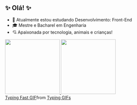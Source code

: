 ## ✨ Olá! ✨


- 🌱 Atualmente estou estudando Desenvolvimento: Front-End
- 🎓 Mestre e Bacharel em Engenharia
- 💘 Apaixonada por tecnologia, animais e crianças!

<div>
<a href="https://github.com/RenataPicon">
<img loading="lazy" height="180em" src="https://github-readme-stats.vercel.app/api/top-langs/?username=RenataPicon&layout=compact&langs_count=7&theme=dracula"/>
<img loading="lazy" height="180em" src="https://github-readme-stats.vercel.app/api?username=RenataPicon&show_icons=true&theme=dracula&include_all_commits=true&count_private=true"/>
</div>

<div class="tenor-gif-embed" data-postid="23588893" data-share-method="host" data-aspect-ratio="1" data-width="100%"><a href="https://tenor.com/view/typing-fast-cat-gif-23588893">Typing Fast GIF</a>from <a href="https://tenor.com/search/typing-gifs">Typing GIFs</a></div> 
